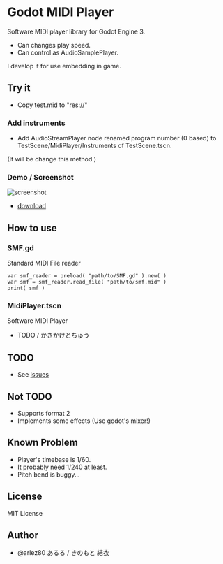 # Godot MIDI Player

Software MIDI player library for Godot Engine 3.

* Can changes play speed.
* Can control as AudioSamplePlayer.

I develop it for use embedding in game.

## Try it

+ Copy test.mid to "res://"

### Add instruments

+ Add AudioStreamPlayer node renamed program number (0 based) to TestScene/MidiPlayer/Instruments of TestScene.tscn.

(It will be change this method.)

### Demo / Screenshot

![screenshot](https://bitbucket.org/arlez80/godot-midi-player/raw/1e78bb018835c38ece7e7d1ff2c825e98d4b0a44/godot-midi-player.png "screenshot")

* [download](https://bitbucket.org/arlez80/godot-midi-player/downloads/demo.zip)

## How to use

### SMF.gd

Standard MIDI File reader

```
var smf_reader = preload( "path/to/SMF.gd" ).new( )
var smf = smf_reader.read_file( "path/to/smf.mid" )
print( smf )
```

### MidiPlayer.tscn

Software MIDI Player

* TODO / かきかけとちゅう

## TODO

* See [issues]( https://bitbucket.org/arlez80/godot-midi-player/issues )

## Not TODO

* Supports format 2
* Implements some effects (Use godot's mixer!)

## Known Problem

* Player's timebase is 1/60.
 * It probably need 1/240 at least.
* Pitch bend is buggy...

## License

MIT License

## Author

* @arlez80 あるる / きのもと 結衣
